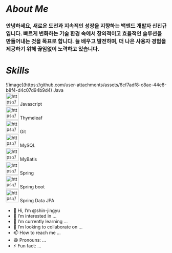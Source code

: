 # ***About Me***

### 안녕하세요, 새로운 도전과 지속적인 성장을 지향하는 백엔드 개발자 신진규입니다. 빠르게 변화하는 기술 환경 속에서 창의적이고 효율적인 솔루션을 만들어내는 것을 목표로 합니다. 늘 배우고 발전하며, 더 나은 사용자 경험을 제공하기 위해 끊임없이 노력하고 있습니다.

# ***Skills***




<aside>
![image](https://github.com/user-attachments/assets/6cf7adf8-c8ae-44e8-b8f4-d4c07d94b9d4) Java

</aside>

<aside>
<img src="https://prod-files-secure.s3.us-west-2.amazonaws.com/d6fcdfb4-b1bc-4c6b-97f5-1f32b36202a7/907cb149-6db1-4190-8d18-3b6ccef8f78b/js.png" alt="https://prod-files-secure.s3.us-west-2.amazonaws.com/d6fcdfb4-b1bc-4c6b-97f5-1f32b36202a7/907cb149-6db1-4190-8d18-3b6ccef8f78b/js.png" width="40px" /> Javascript

</aside>

<aside>
<img src="https://prod-files-secure.s3.us-west-2.amazonaws.com/d6fcdfb4-b1bc-4c6b-97f5-1f32b36202a7/be3e42ce-a0b9-4555-bb13-af30bdd8acc6/Thymeleaf.png" alt="https://prod-files-secure.s3.us-west-2.amazonaws.com/d6fcdfb4-b1bc-4c6b-97f5-1f32b36202a7/be3e42ce-a0b9-4555-bb13-af30bdd8acc6/Thymeleaf.png" width="40px" /> Thymeleaf

</aside>

<aside>
<img src="https://prod-files-secure.s3.us-west-2.amazonaws.com/d6fcdfb4-b1bc-4c6b-97f5-1f32b36202a7/6671d207-86eb-4898-b34b-076190f67666/git.png" alt="https://prod-files-secure.s3.us-west-2.amazonaws.com/d6fcdfb4-b1bc-4c6b-97f5-1f32b36202a7/6671d207-86eb-4898-b34b-076190f67666/git.png" width="40px" /> Git

</aside>

<aside>
<img src="https://prod-files-secure.s3.us-west-2.amazonaws.com/d6fcdfb4-b1bc-4c6b-97f5-1f32b36202a7/9fcc9425-af97-4860-8eba-6e5a1fcdc06e/sql.svg" alt="https://prod-files-secure.s3.us-west-2.amazonaws.com/d6fcdfb4-b1bc-4c6b-97f5-1f32b36202a7/9fcc9425-af97-4860-8eba-6e5a1fcdc06e/sql.svg" width="40px" /> MySQL

</aside>

<aside>
<img src="https://prod-files-secure.s3.us-west-2.amazonaws.com/d6fcdfb4-b1bc-4c6b-97f5-1f32b36202a7/bbee7e64-bd14-4f49-83bb-2146addda16a/MyBatis.png" alt="https://prod-files-secure.s3.us-west-2.amazonaws.com/d6fcdfb4-b1bc-4c6b-97f5-1f32b36202a7/bbee7e64-bd14-4f49-83bb-2146addda16a/MyBatis.png" width="40px" /> MyBatis

</aside>

<aside>
<img src="https://prod-files-secure.s3.us-west-2.amazonaws.com/d6fcdfb4-b1bc-4c6b-97f5-1f32b36202a7/893d1df8-cb37-4a60-a4fa-6ac1ee878cd5/images.png" alt="https://prod-files-secure.s3.us-west-2.amazonaws.com/d6fcdfb4-b1bc-4c6b-97f5-1f32b36202a7/893d1df8-cb37-4a60-a4fa-6ac1ee878cd5/images.png" width="40px" /> Spring

</aside>

<aside>
<img src="https://prod-files-secure.s3.us-west-2.amazonaws.com/d6fcdfb4-b1bc-4c6b-97f5-1f32b36202a7/893d1df8-cb37-4a60-a4fa-6ac1ee878cd5/images.png" alt="https://prod-files-secure.s3.us-west-2.amazonaws.com/d6fcdfb4-b1bc-4c6b-97f5-1f32b36202a7/893d1df8-cb37-4a60-a4fa-6ac1ee878cd5/images.png" width="40px" /> Spring boot

</aside>

<aside>
<img src="https://prod-files-secure.s3.us-west-2.amazonaws.com/d6fcdfb4-b1bc-4c6b-97f5-1f32b36202a7/a1bbf595-252d-4f52-bba5-78df19672760/JPA.png" alt="https://prod-files-secure.s3.us-west-2.amazonaws.com/d6fcdfb4-b1bc-4c6b-97f5-1f32b36202a7/a1bbf595-252d-4f52-bba5-78df19672760/JPA.png" width="40px" /> Spring Data JPA

</aside>

- 👋 Hi, I’m @shin-jingyu
- 👀 I’m interested in ...
- 🌱 I’m currently learning ...
- 💞️ I’m looking to collaborate on ...
- 📫 How to reach me ...
- 😄 Pronouns: ...
- ⚡ Fun fact: ...

<!---
shin-jingyu/shin-jingyu is a ✨ special ✨ repository because its `README.md` (this file) appears on your GitHub profile.
You can click the Preview link to take a look at your changes.
--->

